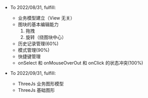 - To 2022/08/31, fulfill:

  - 业务模型建立（View 无关）
  - 图块的基本编辑能力
    1. 拖拽
    2. 旋转（绕图块中心）
  - 历史记录管理(60%)
  - 模式管理(90%)
  - 快捷键管理
  - onSelect 和 onMouseOverOut 和 onClick 的状态冲突(100%)

- To 2022/09/31, fulfill:

  - ThreeJs 业务图形模型
  - ThreeJs 基础图形
